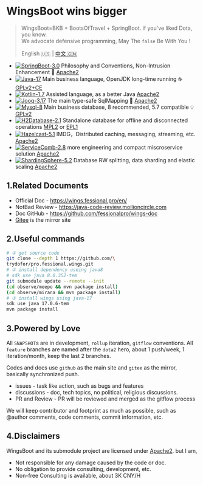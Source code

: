 # WingsBoot wins bigger

> WingsBoot=BKB + BootsOfTravel + SpringBoot. if you've liked Dota, you know.   
> We advocate defensive programming, May The `false` Be With You !
>
> English 🇺🇸 | [中文 🇨🇳](readme-zh.md)

* [![SpringBoot-3.0](https://img.shields.io/badge/springboot-3.0-green?logo=springboot)](https://spring.io/projects/spring-boot) Philosophy and Conventions, Non-Intrusion Enhancement 🌱 [Apache2]
* [![Java-17](https://img.shields.io/badge/java-17-gold)](https://adoptium.net/temurin/releases/?version=11) Main business language, OpenJDK long-time running ☕️ [GPLv2+CE]
* [![Kotlin-1.7](https://img.shields.io/badge/kotlin-1.7-gold)](https://kotlinlang.org/docs/reference/) Assisted language, as a better Java [Apache2]
* [![Jooq-3.17](https://img.shields.io/badge/jooq-3.17-cyan)](https://www.jooq.org/download/)  The main type-safe SqlMapping 🏅 [Apache2]
* [![Mysql-8](https://img.shields.io/badge/mysql-8.0-blue)](https://dev.mysql.com/downloads/mysql/) Main business database, 8 recommended, 5.7 compatible 💡 [GPLv2]
* [![H2Database-2.1](https://img.shields.io/badge/h2db-2.1-blue)](https://h2database.com/html/main.html) Standalone database for offline and disconnected operations [MPL2] or [EPL1]
* [![Hazelcast-5.1](https://img.shields.io/badge/hazelcast-5.1-violet)](https://hazelcast.org/imdg/) IMDG，Distributed caching, messaging, streaming, etc. [Apache2]
* [![ServiceComb-2.8](https://img.shields.io/badge/servicecomb-2.8-violet)](https://servicecomb.apache.org) more engineering and compact miscroservice solution [Apache2]
* [![ShardingSphere-5.2](https://img.shields.io/badge/shardingsphere-5.2-violet)](https://shardingsphere.apache.org) Database RW splitting, data sharding and elastic scaling [Apache2]

[Apache2]: https://www.apache.org/licenses/LICENSE-2.0
[GPLv2+CE]: https://openjdk.org/legal/gplv2+ce.html
[GPLv2]: http://www.gnu.org/licenses/old-licenses/gpl-2.0.html
[MPL2]: https://www.mozilla.org/MPL/2.0
[EPL1]: https://opensource.org/licenses/eclipse-1.0.php

## 1.Related Documents

* Official Doc - <https://wings.fessional.pro/en/>
* NotBad Review - <https://java-code-review.moilioncircle.com>
* Doc GitHub - <https://github.com/fessionalpro/wings-doc>
* [Gitee](https://gitee.com/trydofor) is the mirror site

## 2.Useful commands

```bash
# ① get source code
git clone --depth 1 https://github.com/\
trydofor/pro.fessional.wings.git
# ② install dependency useing java8
# sdk use java 8.0.352-tem
git submodule update --remote --init
(cd observe/meepo && mvn package install)
(cd observe/mirana && mvn package install)
# ③ install wings using java-17
sdk use java 17.0.6-tem
mvn package install
```

## 3.Powered by Love

All `SNAPSHOT`s are in development, `rollup` iteration, `gitflow` conventions.
All `feature` branches are named after the `dota2` hero,
about 1 push/week, 1 iteration/month, keep the last 2 branches.

Codes and docs use `github` as the main site and `gitee` as the mirror,
basically synchronized push.

* issues - task like action, such as bugs and features
* discussions - doc, tech topics, no political, religious discussions.
* PR and Review - PR will be reviewed and merged as the gitflow process

We will keep contributor and footprint as much as possible,
such as @author comments, code comments, commit information, etc.

## 4.Disclaimers

WingsBoot and its submodule project are licensed under [Apache2]. but I am,

* Not responsible for any damage caused by the code or doc.
* No obligation to provide consulting, development, etc.
* Non-free Consulting is available, about 3K CNY/H
